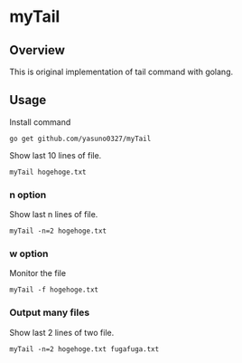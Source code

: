 # myTail

## Overview
This is original implementation of tail command with golang.

## Usage

Install command

```shell
go get github.com/yasuno0327/myTail
```

Show last 10 lines of file.

```shell
myTail hogehoge.txt
```

### n option

Show last n lines of file.

```shell
myTail -n=2 hogehoge.txt
```

### w option

Monitor the file

```shell
myTail -f hogehoge.txt
```

### Output many files

Show last 2 lines of two file.

```
myTail -n=2 hogehoge.txt fugafuga.txt
```